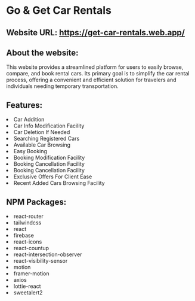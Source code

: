 # Go & Get Car Rentals

## Website URL: https://get-car-rentals.web.app/ 

## About the website:
This website provides a streamlined platform for users to easily browse, compare, and book rental cars. Its primary goal is to simplify the car rental process, offering a convenient and efficient solution for travelers and individuals needing temporary transportation.

## Features:
<li>Car Addition</li>
<li>Car Info Modification Facility</li>
<li>Car Deletion If Needed</li>
<li>Searching Registered Cars</li>
<li>Available Car Browsing</li>
<li>Easy Booking</li>
<li>Booking Modification Facility</li>
<li>Booking Cancellation Facility</li>
<li>Booking Cancellation Facility</li>
<li>Exclusive Offers For Client Ease</li>
<li>Recent Added Cars Browsing Facility</li>

## NPM Packages:
<li>react-router</li>
<li>tailwindcss</li>
<li>react</li>
<li>firebase</li>
<li>react-icons</li>
<li>react-countup</li>
<li>react-intersection-observer</li>
<li>react-visibility-sensor</li>
<li>motion</li>
<li>framer-motion</li>
<li>axios</li>
<li>lottie-react</li>
<li>sweetalert2</li>

